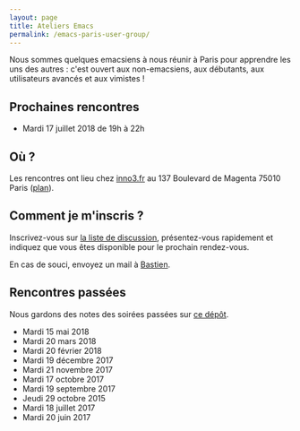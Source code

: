 ```yaml
---
layout: page
title: Ateliers Emacs
permalink: /emacs-paris-user-group/
---
```


Nous sommes quelques emacsiens à nous réunir à Paris pour apprendre
les uns des autres : c'est ouvert aux non-emacsiens, aux débutants,
aux utilisateurs avancés et aux vimistes !

## Prochaines rencontres

- Mardi 17 juillet 2018 de 19h à 22h

## Où ?

Les rencontres ont lieu chez [inno3.fr](http://inno3.fr) au 137
Boulevard de Magenta 75010 Paris
([plan](http://www.openstreetmap.org/#map=16/48.8818/2.3514)).

## Comment je m'inscris ?

Inscrivez-vous sur [la liste de
discussion](https://framalistes.org/sympa/info/ateliers-emacs),
présentez-vous rapidement et indiquez que vous êtes disponible pour le
prochain rendez-vous.

En cas de souci, envoyez un mail à
[Bastien](mailto:bzg@bzg.fr?subject=AtelierEmacs).

## Rencontres passées

Nous gardons des notes des soirées passées sur [ce dépôt](https://gitlab.com/bzg2/emacsparis/blob/master/README.org).

- Mardi 15 mai 2018
- Mardi 20 mars 2018
- Mardi 20 février 2018
- Mardi 19 décembre 2017
- Mardi 21 novembre 2017
- Mardi 17 octobre 2017
- Mardi 19 septembre 2017
- Jeudi 29 octobre 2015
- Mardi 18 juillet 2017
- Mardi 20 juin 2017

<!-- https://gitlab.com/bzg2/emacsparis -->
